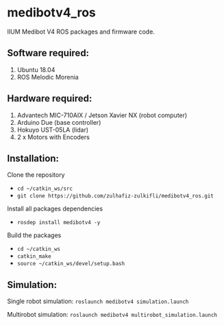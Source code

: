 # medibotv4_ros

IIUM Medibot V4 ROS packages and firmware code.

## Software required:

1. Ubuntu 18.04
2. ROS Melodic Morenia

## Hardware required:

1. Advantech MIC-710AIX / Jetson Xavier NX (robot computer)
2. Arduino Due (base controller)
3. Hokuyo UST-05LA (lidar)
4. 2 x Motors with Encoders

## Installation:

Clone the repository
- ```cd ~/catkin_ws/src```
- ```git clone https://github.com/zulhafiz-zulkifli/medibotv4_ros.git``` 

Install all packages dependencies 
- ```rosdep install medibotv4 -y``` 

Build the packages 
- ```cd ~/catkin_ws```
- ```catkin_make```
- ```source ~/catkin_ws/devel/setup.bash```

## Simulation:

Single robot simulation:
```roslaunch medibotv4 simulation.launch```

Multirobot simulation:
```roslaunch medibotv4 multirobot_simulation.launch```